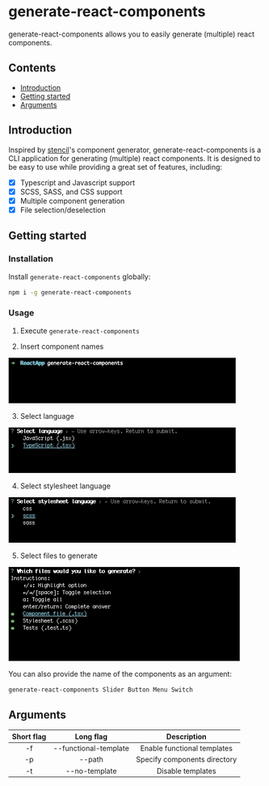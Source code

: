 # generate-react-components

 generate-react-components allows you to easily generate (multiple) react
 components.
 
## Contents
 
 * [Introduction](#introduction)
 * [Getting started](#getting-started)
 * [Arguments](#arguments)
 
## Introduction
 
 Inspired by [stencil](http://stenciljs.com/)'s component generator, generate-react-components is a CLI application
 for generating (multiple) react components. It is designed to be easy to use while providing a great set of features,
 including:

- [x] Typescript and Javascript support
- [x] SCSS, SASS, and CSS support
- [x] Multiple component generation
- [x] File selection/deselection
 
## Getting started

### Installation

Install `generate-react-components` globally:

```bash
npm i -g generate-react-components
```

### Usage

1. Execute `generate-react-components`

2. Insert component names

![Alt Text](https://github.com/P1NHE4D/create-react-components/blob/master/media/names.gif)

3. Select language

![Alt Text](https://github.com/P1NHE4D/create-react-components/blob/master/media/language.gif)

4. Select stylesheet language

![Alt Text](https://github.com/P1NHE4D/create-react-components/blob/master/media/stylesheet.gif)

5. Select files to generate

![Alt Text](https://github.com/P1NHE4D/create-react-components/blob/master/media/selection.gif)

You can also provide the name of the components as an argument:
```bash
generate-react-components Slider Button Menu Switch
```

## Arguments

| Short flag | Long flag             | Description                  |
| :--------: | :--------------------:| :--------------------------: |
| -f         | --functional-template | Enable functional templates  |
| -p         | --path                | Specify components directory |
| -t         | --no-template         | Disable templates            |

